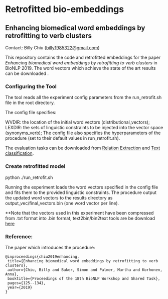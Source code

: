 # Retrofitted bio-embeddings

## Enhancing biomedical word embeddings by retrofitting to verb clusters

Contact: Billy Chiu (billy1985322@gmail.com)

This repository contains the code and retrofitted embeddings for the paper *Enhancing biomedical word embeddings by retrofitting to verb clusters* in BioNLP 2019. The word vectors which achieve the state of the art results can be downloaded <VECTOR LINK>.

### Configuring the Tool
The tool reads all the experiment config parameters from the run_retrofit.sh file in the root directory.

The config file specifies:

WVDIR: the location of the initial word vectors (distributional_vectors);
LEXDIR: the sets of linguistic constraints to be injected into the vector space (synonyms_verb);
The config file also specifies the hyperparameters of the procedure (set to their default values in run_retrofit.sh).

The evaluation tasks can be downloaded from [Relation Extraction](https://github.com/jbjorne/TEES) and [Text classification](https://github.com/cambridgeltl/multilabel-nn).

### Create retrofitted model
python ./run_retrofit.sh

Running the experiment loads the word vectors specified in the config file and fits them to the provided linguistic constraints. The procedure output the updated word vectors to the results directory as output_vec/final_vectors.bin (one word vector per line).

**Note that the vectors used in this experiment have been compressed from .txt format into .bin format, text2bin/bin2text tools are be download [here](https://github.com/marekrei/convertvec) 

### Reference:
The paper which introduces the procedure:
 ```
@inproceedings{chiu2019enhancing,
  title={Enhancing biomedical word embeddings by retrofitting to verb clusters},
  author={Chiu, Billy and Baker, Simon and Palmer, Martha and Korhonen, Anna},
  booktitle={Proceedings of the 18th BioNLP Workshop and Shared Task},
  pages={125--134},
  year={2019}
}
 ```
 
